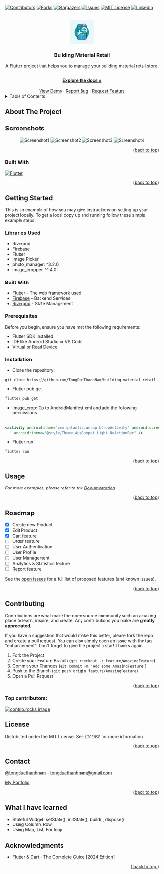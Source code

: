 <a id="readme-top"></a>

[![Contributors][contributors-shield]][contributors-url]
[![Forks][forks-shield]][forks-url]
[![Stargazers][stars-shield]][stars-url]
[![Issues][issues-shield]][issues-url]
[![MIT License][license-shield]][license-url]
[![LinkedIn][linkedin-shield]][linkedin-url]



<!-- PROJECT LOGO -->
<br />
<div align="center">
  <a href="https://github.com/tongducthanhnam/building_material_retail">
  <img src="./images/image.png" alt="Logo" height="80" />
  </a>

<h3 align="center">
  Building Material Retail
</h3>
  <div >
  <p align="center"> 
    A Flutter project that helps you to manage your building material retail store.
  </p>    
    <br />
    <a href="https://github.com/TongDucThanhNam/building_material_retail">
      <strong>Explore the docs »</strong>
    </a>
    <br />
    <br />
    <a href="https://github.com/TongDucThanhNam/building_material_retail">View Demo</a>
    ·
    <a href="https://github.com/TongDucThanhNam/building_material_retail/issues/new?labels=bug&template=bug-report---.md">Report Bug</a>
    ·
    <a href="https://github.com/TongDucThanhNam/building_material_retail/issues/new?labels=enhancement&template=feature-request---.md">
      Request Feature</a>
    </div>
</div>



<!-- TABLE OF CONTENTS -->
<details>
  <summary>Table of Contents</summary>
  <ol>
    <li>
      <a href="#about-the-project">About The Project</a>
      <ul>
        <li><a href="#built-with">Built With</a></li>
      </ul>
    </li>
    <li>
      <a href="#getting-started">Getting Started</a>
      <ul>
        <li><a href="#prerequisites">Prerequisites</a></li>
        <li><a href="#installation">Installation</a></li>
      </ul>
    </li>
    <li><a href="#usage">Usage</a></li>
    <li><a href="#roadmap">Roadmap</a></li>
    <li><a href="#contributing">Contributing</a></li>
    <li><a href="#license">License</a></li>
    <li><a href="#contact">Contact</a></li>
    <li><a href="#acknowledgments">Acknowledgments</a></li>
  </ol>
</details>

## About The Project

[//]: # (Here's a blank template to get started: To avoid retyping too much info. Do a search and replace with your text editor for the following: `github_username`, `repo_name`, `twitter_handle`, `linkedin_username`, `email_client`, `email`, `project_title`, `project_description`)

## Screenshots

<p align="center">
  <img src="images/image1.png" alt="Screenshot1" width="100"  />
  <img src="images/image2.png" alt="Screenshot2" width="100"  />
  <img src="images/image3.png" alt="Screenshot3" width="100"  />
  <img src="images/image4.png" alt="Screenshot4" width="100"  />
</p>


<div align="right">(<a href="#readme-top">back to top</a>)
</div>

### Built With

[![Flutter][Flutter]][Flutter-url]


<div align="right">
  (<a href="#readme-top">back to top</a>)
</div>



<!-- GETTING STARTED -->

## Getting Started

This is an example of how you may give instructions on setting up your project locally.
To get a local copy up and running follow these simple example steps.

### Libraries Used

- Riverpod
- Firebase
- Flutter
- Image Picker
- photo_manager: ^3.2.0
- image_cropper: ^1.4.0:

### Built With

* [Flutter](https://flutter.dev/) - The web framework used
* [Firebase](https://firebase.google.com/) - Backend Services
* [Riverpod](https://riverpod.dev/) - State Management

### Prerequisites

Before you begin, ensure you have met the following requirements:

- Flutter SDK installed
- IDE like Android Studio or VS Code
- Virtual or Read Device

### Installation

- Clone the repository:

```
git clone https://github.com/TongDucThanhNam/building_material_retail
```

- Flutter pub get

```
flutter pub get
```

- Image_crop: Go to AndroidManifest.xml and add the following permissions

```xml

<activity android:name="com.yalantis.ucrop.UCropActivity" android:screenOrientation="portrait"
    android:theme="@style/Theme.AppCompat.Light.NoActionBar" />
```

- Flutter run

```
flutter run
```

<p align="right">(<a href="#readme-top">back to top</a>)</p>



<!-- USAGE EXAMPLES -->

## Usage

[//]: # (Use this space to show useful examples of how a project can be used. Additional screenshots, code examples and demos work well in this space. You may also link to more resources.)

_For more examples, please refer to
the [Documentation](https://github.com/TongDucThanhNam/building_material_retail?tab=readme-ov-file)_

<p align="right">(<a href="#readme-top">back to top</a>)</p>



<!-- ROADMAP -->

## Roadmap

- [x] Create new Product
- [x] Edit Product
- [x] Cart feature
- [ ] Order feature
- [ ] User Authentication
- [ ] User Profile
- [ ] User Management
- [ ] Analytics & Statistics feature
- [ ] Report feature

See the [open issues](https://github.com/TongDucThanhNam/building_material_retail/issues) for a full
list of
proposed features (and known issues).

<p align="right">(<a href="#readme-top">back to top</a>)</p>



<!-- CONTRIBUTING -->

## Contributing

Contributions are what make the open source community such an amazing place to learn, inspire, and
create. Any contributions you make are **greatly appreciated**.

If you have a suggestion that would make this better, please fork the repo and create a pull
request. You can also simply open an issue with the tag "enhancement".
Don't forget to give the project a star! Thanks again!

1. Fork the Project
2. Create your Feature Branch (`git checkout -b feature/AmazingFeature`)
3. Commit your Changes (`git commit -m 'Add some AmazingFeature'`)
4. Push to the Branch (`git push origin feature/AmazingFeature`)
5. Open a Pull Request

<p align="right">(<a href="#readme-top">back to top</a>)</p>

### Top contributors:

<a href="https://github.com/TongDucThanhNam/building_material_retail/graphs/contributors">
  <img src="https://contrib.rocks/image?repo=tongducthanhnam/building_material_retail" alt="contrib.rocks image" />
</a>



<!-- LICENSE -->

## License

Distributed under the MIT License. See `LICENSE` for more information.

<p align="right">(<a href="#readme-top">back to top</a>)</p>



<!-- CONTACT -->

## Contact

[@tongducthanhnam](https://twitter.com/tongducthanhnam) - tongducthanhnam@gmail.com

[My Portfolio](https://tongducthanhnam.id.vn)

<p align="right">(<a href="#readme-top">back to top</a>)</p>

<!-- What I have learn -->

## What I have learned

- Stateful Widget: setState(), initState(), build(), dispose()
- Using Column, Row,
- Using Map, List, For loop

<!-- ACKNOWLEDGMENTS -->

## Acknowledgments

* [Flutter & Dart - The Complete Guide [2024 Edition]](https://www.udemy.com/course/learn-flutter-dart-to-build-ios-android-apps)

<p align="right">(<a href="#readme-top">
  back to top
</a>)</p>



<!-- MARKDOWN LINKS & IMAGES -->
<!-- https://www.markdownguide.org/basic-syntax/#reference-style-links -->

[contributors-shield]: https://img.shields.io/github/contributors/tongducthanhnam/building_material_retail.svg?style=for-the-badge

[contributors-url]: https://github.com/tongducthanhnam/building_material_retail/graphs/contributors

[forks-shield]: https://img.shields.io/github/forks/tongducthanhnam/building_material_retail.svg?style=for-the-badge

[forks-url]: https://github.com/tongducthanhnam/building_material_retail/network/members

[stars-shield]: https://img.shields.io/github/stars/tongducthanhnam/building_material_retail.svg?style=for-the-badge

[stars-url]: https://github.com/tongducthanhnam/building_material_retail/stargazers

[issues-shield]: https://img.shields.io/github/issues/tongducthanhnam/building_material_retail.svg?style=for-the-badge

[issues-url]: https://github.com/tongducthanhnam/building_material_retail/issues

[license-shield]: https://img.shields.io/github/license/tongducthanhnam/building_material_retail.svg?style=for-the-badge

[license-url]: https://github.com/tongducthanhnam/building_material_retail/blob/master/LICENSE

[linkedin-shield]: https://img.shields.io/badge/-LinkedIn-black.svg?style=for-the-badge&logo=linkedin&colorB=555

[linkedin-url]: https://linkedin.com/in/tong-duc-thanh-nam

[//]: # ([product-screenshot]: images/screenshot.png)

[Flutter]:https://img.shields.io/badge/Flutter-%2302569B.svg?style=for-the-badge&logo=Flutter&logoColor=white

[Flutter-url]:https://flutter.dev
